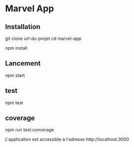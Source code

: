 # Marvel App

## Installation

git clone url-du-projet
cd marvel-app

npm install

## Lancement

npm start

## test

npm test

## coverage

npm run test:converage

L'application est accessible à l'adresse http://localhost:3000
